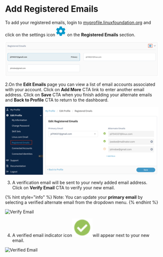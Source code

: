 # Add Registered Emails

To add your registered emails, login to [myprofile.linuxfoundation.org](https://myprofile.linuxfoundation.org/) and click on the settings icon![](../.gitbook/assets/settings%20%281%29.png)on the **Registered Emails** section.

![](../.gitbook/assets/registered-emails.png)

2.On the **Edit Emails** page you can view a list of email accounts associated with your account. Click on **Add More** CTA link to enter another email address. Click on **Save** CTA when you finish adding your alternate emails and **Back to Profile** CTA to return to the dashboard.

![](../.gitbook/assets/edit-registered-emails-.png)

3. A verification email will be sent to your newly added email address. Click on **Verify Email** CTA to verify your new email.

{% hint style="info" %}
Note: You can update your **primary email** by selecting a verified alternate email from the dropdown menu.
{% endhint %}

![Verify Email](https://gblobscdn.gitbook.com/assets%2F-M-jSu-OKTpJoS9behGp%2F-MAzAjJ6MY2J-jcRSOV4%2F-MAzG_ljMCAOHzih34sl%2FALT_Email.png?alt=media&token=b92f5b3d-1eff-43c3-903d-0152aaacdf39)

4. A verified email indicator icon![](../.gitbook/assets/image%20%285%29.png)will appear next to your new email. 

![Verified Email](https://gblobscdn.gitbook.com/assets%2F-M-jSu-OKTpJoS9behGp%2F-MAzAjJ6MY2J-jcRSOV4%2F-MAzHk8ZRCkdu-YetgdG%2FVerified.png?alt=media&token=9e8a421c-d359-4328-b2ad-a86817979ae0)



